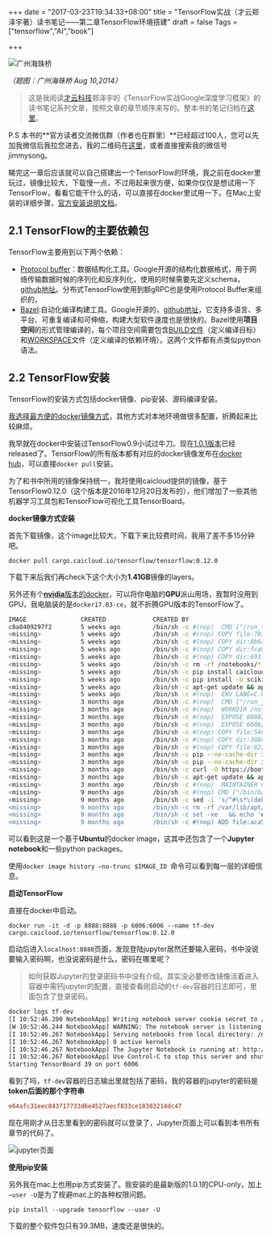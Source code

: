+++
date = "2017-03-23T19:34:33+08:00"
title = "TensorFlow实战（才云郑泽宇著）读书笔记——第二章TensorFlow环境搭建"
draft = false
Tags = ["tensorflow","AI","book"]

+++

![广州海珠桥](https://res.cloudinary.com/jimmysong/image/upload/images/20140810002.jpg)

*（题图：广州海珠桥 Aug 10,2014）*

> 这是我阅读[才云科技](caicloud.io)郑泽宇的《TensorFlow实战Google深度学习框架》的读书笔记系列文章，按照文章的章节顺序来写的。整本书的笔记归档在[这里](https://jimmysong.io/tags/tensorflow-practice-reading-notes/)。

P.S 本书的**官方读者交流微信群（作者也在群里）**已经超过100人，您可以先加我微信后我拉您进去，我的二维码在[这里](rootsongjc.github.io/about)，或者直接搜索我的微信号jimmysong。

睇完这一章后应该就可以自己搭建出一个TensorFlow的环境，我之前在docker里玩过，镜像比较大，下载慢一点，不过用起来很方便，如果你仅仅是想试用一下TensorFlow，看看它能干什么的话，可以直接在docker里试用一下。在Mac上安装的详细步骤，[官方安装说明文档](https://www.tensorflow.org/install/install_mac)。

## 2.1 TensorFlow的主要依赖包

TensorFlow主要用到以下两个依赖：

- [Protocol buffer](https://developers.google.com/protocol-buffers/)：数据结构化工具。Google开源的结构化数据格式，用于网络传输数据时候的序列化和反序列化，使用的时候需要先定义schema，[github地址](https://github.com/google/protobuf)。分布式TensorFlow使用到额gRPC也是使用Protocol Buffer来组织的，
- [Bazel](https://bazel.build/):自动化编译构建工具。Google开源的，[github地址](https://github.com/bazelbuild/bazel)，它支持多语言、多平台、可重复编译和可伸缩，构建大型软件速度也是很快的。Bazel使用**项目空间**的形式管理编译的，每个项目空间需要包含[BUILD文件](https://github.com/tensorflow/tensorflow/blob/master/bower.BUILD)（定义编译目标）和[WORKSPACE](https://github.com/tensorflow/tensorflow/blob/master/WORKSPACE)文件（定义编译的依赖环境）。这两个文件都有点类似python语法。

## 2.2 TensorFlow安装

TensorFlow的安装方式包括docker镜像、pip安装、源码编译安装。

<u>我选择最方便的docker镜像方式</u>，其他方式对本地环境做很多配置，折腾起来比较麻烦。

我早就在docker中安装过TensorFlow0.9小试过牛刀。现在[1.0.1版本](https://github.com/tensorflow/tensorflow/releases)已经released了。TensorFlow的所有版本都有对应的docker镜像发布在[docker hub](https://hub.docker.com/r/tensorflow/tensorflow/tags/)，可以直接`docker pull`安装。

为了和书中所用的镜像保持统一，我将使用caicloud提供的镜像，基于TensorFlow0.12.0（这个版本是2016年12月20日发布的），他们增加了一些其他机器学习工具包和TensorFlow可视化工具TensorBoard。

**docker镜像方式安装**

首先下载镜像，这个image比较大，下载下来比较费时间，我用了差不多15分钟吧。

```shell
docker pull cargo.caicloud.io/tensorflow/tensorflow:0.12.0
```

下载下来后我们再check下这个大小为**1.41GB**镜像的layers。

另外还有个[**nvidia**版本的docker](https://github.com/NVIDIA/nvidia-docker)，可以将你电脑的**GPU**派山用场，我暂时没用到GPU，我电脑装的是`docker17.03-ce`，就不折腾GPU版本的TensorFlow了。

```bash
IMAGE               CREATED             CREATED BY                                      SIZE                COMMENT
c8a8409297f2        5 weeks ago         /bin/sh -c #(nop)  CMD ["/run_tf.sh"]           0 B                 
<missing>           5 weeks ago         /bin/sh -c #(nop) COPY file:78332d36244852...   122 B               
<missing>           5 weeks ago         /bin/sh -c #(nop) COPY dir:8b6ab7d235e3975...   21 MB               
<missing>           5 weeks ago         /bin/sh -c #(nop) COPY dir:fca915671040399...   360 MB              
<missing>           5 weeks ago         /bin/sh -c #(nop) COPY dir:69314aa937be649...   89.9 kB             
<missing>           5 weeks ago         /bin/sh -c rm -rf /notebooks/*                  0 B                 
<missing>           5 weeks ago         /bin/sh -c pip install caicloud.tensorflow      21.4 MB             
<missing>           5 weeks ago         /bin/sh -c pip install -U scikit-learn          39.9 kB             
<missing>           5 weeks ago         /bin/sh -c apt-get update && apt-get insta...   23.9 MB             
<missing>           5 weeks ago         /bin/sh -c #(nop)  ENV LANG=C.UTF-8             0 B                 
<missing>           3 months ago        /bin/sh -c #(nop)  CMD ["/run_jupyter.sh"]      0 B                 
<missing>           3 months ago        /bin/sh -c #(nop)  WORKDIR /notebooks           0 B                 
<missing>           3 months ago        /bin/sh -c #(nop)  EXPOSE 8888/tcp              0 B                 
<missing>           3 months ago        /bin/sh -c #(nop)  EXPOSE 6006/tcp              0 B                 
<missing>           3 months ago        /bin/sh -c #(nop) COPY file:5485384c641ba7...   733 B               
<missing>           3 months ago        /bin/sh -c #(nop) COPY dir:388d24701b3b5bc...   400 kB              
<missing>           3 months ago        /bin/sh -c #(nop) COPY file:822af972b63c44...   1.06 kB             
<missing>           3 months ago        /bin/sh -c pip --no-cache-dir install http...   191 MB              
<missing>           3 months ago        /bin/sh -c pip --no-cache-dir install     ...   379 MB              
<missing>           3 months ago        /bin/sh -c curl -O https://bootstrap.pypa....   11.4 MB             
<missing>           3 months ago        /bin/sh -c apt-get update && apt-get insta...   212 MB              
<missing>           3 months ago        /bin/sh -c #(nop)  MAINTAINER Craig Citro ...   0 B                 
<missing>           9 months ago        /bin/sh -c #(nop) CMD ["/bin/bash"]             0 B                 
<missing>           9 months ago        /bin/sh -c sed -i 's/^#\s*\(deb.*universe\...   1.9 kB              
<missing>           9 months ago        /bin/sh -c rm -rf /var/lib/apt/lists/*          0 B                 
<missing>           9 months ago        /bin/sh -c set -xe   && echo '#!/bin/sh' >...   195 kB              
<missing>           9 months ago        /bin/sh -c #(nop) ADD file:aca501360d0937b...   188 MB 
```

可以看到这是一个基于**Ubuntu**的docker image，这其中还包含了一个**Jupyter notebook**和一些python packages。

使用`docker image history —no-trunc $IMAGE_ID `命令可以看到每一层的详细信息。

**启动TensorFlow**

直接在docker中启动。

```Shell
docker run -it -d -p 8888:8888 -p 6006:6006 --name tf-dev cargo.caicloud.io/tensorflow/tensorflow:0.12.0 
```

启动后进入`localhost:8888`页面，发现登陆jupyter居然还要输入密码，书中没说要输入密码啊，也没说密码是什么，密码在哪里呢？

> 如何获取Jupyter的登录密码书中没有介绍。其实没必要修改镜像活着进入容器中需钙jupyter的配置，直接查看刚启动的`tf-dev`容器的日志即可，里面包含了登录密码。

```Bash
docker logs tf-dev
[I 10:52:46.200 NotebookApp] Writing notebook server cookie secret to /root/.local/share/jupyter/runtime/notebook_cookie_secret
[W 10:52:46.244 NotebookApp] WARNING: The notebook server is listening on all IP addresses and not using encryption. This is not recommended.
[I 10:52:46.267 NotebookApp] Serving notebooks from local directory: /notebooks
[I 10:52:46.267 NotebookApp] 0 active kernels 
[I 10:52:46.267 NotebookApp] The Jupyter Notebook is running at: http://[all ip addresses on your system]:8888/?token=e64afc31eec843717733d6e4527aecf833ce18383214dc47
[I 10:52:46.267 NotebookApp] Use Control-C to stop this server and shut down all kernels (twice to skip confirmation).
Starting TensorBoard 39 on port 6006
```

看到了吗，`tf-dev`容器的日志输出里就包括了密码，我的容器的jupyter的密码是**token后面的那个字符串**

```ini
e64afc31eec843717733d6e4527aecf833ce18383214dc47
```

现在用刚才从日志里看到的密码就可以登录了，Jupyter页面上可以看到本书所有章节的代码了。

![jupyter页面](https://res.cloudinary.com/jimmysong/image/upload/images/tensorflow-practice-chapter2-jupyter-web.jpg)

**使用pip安装**

另外我在mac上也用pip方式安装了。我安装的是最新版的1.0.1的CPU-only，加上`—user -U`是为了规避mac上的各种权限问题。

```shell
pip install --upgrade tensorflow --user -U
```

下载的整个软件包只有39.3MB，速度还是很快的。

